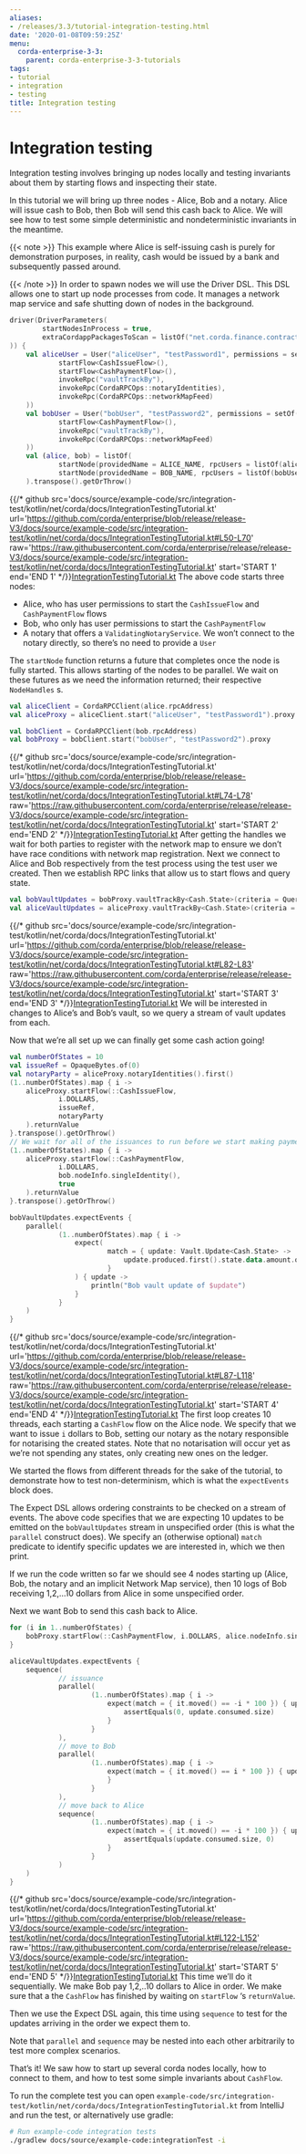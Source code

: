 ```yaml
---
aliases:
- /releases/3.3/tutorial-integration-testing.html
date: '2020-01-08T09:59:25Z'
menu:
  corda-enterprise-3-3:
    parent: corda-enterprise-3-3-tutorials
tags:
- tutorial
- integration
- testing
title: Integration testing
---
```



# Integration testing

Integration testing involves bringing up nodes locally and testing
invariants about them by starting flows and inspecting their state.

In this tutorial we will bring up three nodes - Alice, Bob and a
notary. Alice will issue cash to Bob, then Bob will send this cash
back to Alice. We will see how to test some simple deterministic and
nondeterministic invariants in the meantime.

{{< note >}}
This example where Alice is self-issuing cash is purely for
demonstration purposes, in reality, cash would be issued by a bank
and subsequently passed around.

{{< /note >}}
In order to spawn nodes we will use the Driver DSL. This DSL allows
one to start up node processes from code. It manages a network map
service and safe shutting down of nodes in the background.

```kotlin
driver(DriverParameters(
        startNodesInProcess = true,
        extraCordappPackagesToScan = listOf("net.corda.finance.contracts.asset","net.corda.finance.schemas")
)) {
    val aliceUser = User("aliceUser", "testPassword1", permissions = setOf(
            startFlow<CashIssueFlow>(),
            startFlow<CashPaymentFlow>(),
            invokeRpc("vaultTrackBy"),
            invokeRpc(CordaRPCOps::notaryIdentities),
            invokeRpc(CordaRPCOps::networkMapFeed)
    ))
    val bobUser = User("bobUser", "testPassword2", permissions = setOf(
            startFlow<CashPaymentFlow>(),
            invokeRpc("vaultTrackBy"),
            invokeRpc(CordaRPCOps::networkMapFeed)
    ))
    val (alice, bob) = listOf(
            startNode(providedName = ALICE_NAME, rpcUsers = listOf(aliceUser)),
            startNode(providedName = BOB_NAME, rpcUsers = listOf(bobUser))
    ).transpose().getOrThrow()


```
{{/* github src='docs/source/example-code/src/integration-test/kotlin/net/corda/docs/IntegrationTestingTutorial.kt' url='https://github.com/corda/enterprise/blob/release/release-V3/docs/source/example-code/src/integration-test/kotlin/net/corda/docs/IntegrationTestingTutorial.kt#L50-L70' raw='https://raw.githubusercontent.com/corda/enterprise/release/release-V3/docs/source/example-code/src/integration-test/kotlin/net/corda/docs/IntegrationTestingTutorial.kt' start='START 1' end='END 1' */}}[IntegrationTestingTutorial.kt](https://github.com/corda/enterprise/blob/release/ent/3.3/docs/source/example-code/src/integration-test/kotlin/net/corda/docs/IntegrationTestingTutorial.kt)
The above code starts three nodes:


* Alice, who has user permissions to start the `CashIssueFlow` and
`CashPaymentFlow` flows
* Bob, who only has user permissions to start the `CashPaymentFlow`
* A notary that offers a `ValidatingNotaryService`. We won’t connect
to the notary directly, so there’s no need to provide a `User`

The `startNode` function returns a future that completes once the
node is fully started. This allows starting of the nodes to be
parallel. We wait on these futures as we need the information
returned; their respective `NodeHandles` s.

```kotlin
val aliceClient = CordaRPCClient(alice.rpcAddress)
val aliceProxy = aliceClient.start("aliceUser", "testPassword1").proxy

val bobClient = CordaRPCClient(bob.rpcAddress)
val bobProxy = bobClient.start("bobUser", "testPassword2").proxy

```
{{/* github src='docs/source/example-code/src/integration-test/kotlin/net/corda/docs/IntegrationTestingTutorial.kt' url='https://github.com/corda/enterprise/blob/release/release-V3/docs/source/example-code/src/integration-test/kotlin/net/corda/docs/IntegrationTestingTutorial.kt#L74-L78' raw='https://raw.githubusercontent.com/corda/enterprise/release/release-V3/docs/source/example-code/src/integration-test/kotlin/net/corda/docs/IntegrationTestingTutorial.kt' start='START 2' end='END 2' */}}[IntegrationTestingTutorial.kt](https://github.com/corda/enterprise/blob/release/ent/3.3/docs/source/example-code/src/integration-test/kotlin/net/corda/docs/IntegrationTestingTutorial.kt)
After getting the handles we wait for both parties to register with
the network map to ensure we don’t have race conditions with network
map registration. Next we connect to Alice and Bob respectively from
the test process using the test user we created. Then we establish RPC
links that allow us to start flows and query state.

```kotlin
val bobVaultUpdates = bobProxy.vaultTrackBy<Cash.State>(criteria = QueryCriteria.VaultQueryCriteria(status = Vault.StateStatus.ALL)).updates
val aliceVaultUpdates = aliceProxy.vaultTrackBy<Cash.State>(criteria = QueryCriteria.VaultQueryCriteria(status = Vault.StateStatus.ALL)).updates

```
{{/* github src='docs/source/example-code/src/integration-test/kotlin/net/corda/docs/IntegrationTestingTutorial.kt' url='https://github.com/corda/enterprise/blob/release/release-V3/docs/source/example-code/src/integration-test/kotlin/net/corda/docs/IntegrationTestingTutorial.kt#L82-L83' raw='https://raw.githubusercontent.com/corda/enterprise/release/release-V3/docs/source/example-code/src/integration-test/kotlin/net/corda/docs/IntegrationTestingTutorial.kt' start='START 3' end='END 3' */}}[IntegrationTestingTutorial.kt](https://github.com/corda/enterprise/blob/release/ent/3.3/docs/source/example-code/src/integration-test/kotlin/net/corda/docs/IntegrationTestingTutorial.kt)
We will be interested in changes to Alice’s and Bob’s vault, so we
query a stream of vault updates from each.

Now that we’re all set up we can finally get some cash action going!

```kotlin
val numberOfStates = 10
val issueRef = OpaqueBytes.of(0)
val notaryParty = aliceProxy.notaryIdentities().first()
(1..numberOfStates).map { i ->
    aliceProxy.startFlow(::CashIssueFlow,
            i.DOLLARS,
            issueRef,
            notaryParty
    ).returnValue
}.transpose().getOrThrow()
// We wait for all of the issuances to run before we start making payments
(1..numberOfStates).map { i ->
    aliceProxy.startFlow(::CashPaymentFlow,
            i.DOLLARS,
            bob.nodeInfo.singleIdentity(),
            true
    ).returnValue
}.transpose().getOrThrow()

bobVaultUpdates.expectEvents {
    parallel(
            (1..numberOfStates).map { i ->
                expect(
                        match = { update: Vault.Update<Cash.State> ->
                            update.produced.first().state.data.amount.quantity == i * 100L
                        }
                ) { update ->
                    println("Bob vault update of $update")
                }
            }
    )
}

```
{{/* github src='docs/source/example-code/src/integration-test/kotlin/net/corda/docs/IntegrationTestingTutorial.kt' url='https://github.com/corda/enterprise/blob/release/release-V3/docs/source/example-code/src/integration-test/kotlin/net/corda/docs/IntegrationTestingTutorial.kt#L87-L118' raw='https://raw.githubusercontent.com/corda/enterprise/release/release-V3/docs/source/example-code/src/integration-test/kotlin/net/corda/docs/IntegrationTestingTutorial.kt' start='START 4' end='END 4' */}}[IntegrationTestingTutorial.kt](https://github.com/corda/enterprise/blob/release/ent/3.3/docs/source/example-code/src/integration-test/kotlin/net/corda/docs/IntegrationTestingTutorial.kt)
The first loop creates 10 threads, each starting a `CashFlow` flow
on the Alice node. We specify that we want to issue `i` dollars to
Bob, setting our notary as the notary responsible for notarising the
created states. Note that no notarisation will occur yet as we’re not
spending any states, only creating new ones on the ledger.

We started the flows from different threads for the sake of the
tutorial, to demonstrate how to test non-determinism, which is what
the `expectEvents` block does.

The Expect DSL allows ordering constraints to be checked on a stream
of events. The above code specifies that we are expecting 10 updates
to be emitted on the `bobVaultUpdates` stream in unspecified order
(this is what the `parallel` construct does). We specify an
(otherwise optional) `match` predicate to identify specific updates
we are interested in, which we then print.

If we run the code written so far we should see 4 nodes starting up
(Alice, Bob, the notary and an implicit Network Map service), then
10 logs of Bob receiving 1,2,…10 dollars from Alice in some unspecified
order.

Next we want Bob to send this cash back to Alice.

```kotlin
for (i in 1..numberOfStates) {
    bobProxy.startFlow(::CashPaymentFlow, i.DOLLARS, alice.nodeInfo.singleIdentity()).returnValue.getOrThrow()
}

aliceVaultUpdates.expectEvents {
    sequence(
            // issuance
            parallel(
                    (1..numberOfStates).map { i ->
                        expect(match = { it.moved() == -i * 100 }) { update: Vault.Update<Cash.State> ->
                            assertEquals(0, update.consumed.size)
                        }
                    }
            ),
            // move to Bob
            parallel(
                    (1..numberOfStates).map { i ->
                        expect(match = { it.moved() == i * 100 }) { update: Vault.Update<Cash.State> ->
                        }
                    }
            ),
            // move back to Alice
            sequence(
                    (1..numberOfStates).map { i ->
                        expect(match = { it.moved() == -i * 100 }) { update: Vault.Update<Cash.State> ->
                            assertEquals(update.consumed.size, 0)
                        }
                    }
            )
    )
}

```
{{/* github src='docs/source/example-code/src/integration-test/kotlin/net/corda/docs/IntegrationTestingTutorial.kt' url='https://github.com/corda/enterprise/blob/release/release-V3/docs/source/example-code/src/integration-test/kotlin/net/corda/docs/IntegrationTestingTutorial.kt#L122-L152' raw='https://raw.githubusercontent.com/corda/enterprise/release/release-V3/docs/source/example-code/src/integration-test/kotlin/net/corda/docs/IntegrationTestingTutorial.kt' start='START 5' end='END 5' */}}[IntegrationTestingTutorial.kt](https://github.com/corda/enterprise/blob/release/ent/3.3/docs/source/example-code/src/integration-test/kotlin/net/corda/docs/IntegrationTestingTutorial.kt)
This time we’ll do it sequentially. We make Bob pay 1,2,..10 dollars
to Alice in order. We make sure that a the `CashFlow` has finished
by waiting on `startFlow` ‘s `returnValue`.

Then we use the Expect DSL again, this time using `sequence` to test
for the updates arriving in the order we expect them to.

Note that `parallel` and `sequence` may be nested into each other
arbitrarily to test more complex scenarios.

That’s it! We saw how to start up several corda nodes locally, how to
connect to them, and how to test some simple invariants about
`CashFlow`.

To run the complete test you can open
`example-code/src/integration-test/kotlin/net/corda/docs/IntegrationTestingTutorial.kt`
from IntelliJ and run the test, or alternatively use gradle:

```bash
# Run example-code integration tests
./gradlew docs/source/example-code:integrationTest -i
```

